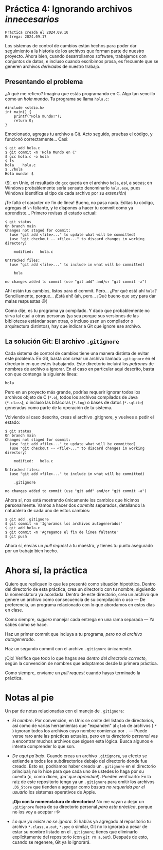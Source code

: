 # Práctica 4: Ignorando archivos *innecesarios*

    Práctica creada el 2024.09.10
	Entrega: 2024.09.17

Los sistemas de control de cambios están hechos para poder dar
seguimiento a la historia de los archivos que forman parte de nuestro
proyecto. Ahora bien, cuando desarrollamos software, trabajamos con
conjuntos de datos, e incluso cuando escribimos prosa, es frecuente
que se generen archivos *derivados* de nuestro trabajo.

## Presentando el problema

¿A qué me refiero? Imagina que estás programando en C. Algo tan
sencillo como un *hola mundo*. Tu programa se llama `hola.c`:

	#include <stdio.h>
	int main() {
	    printf("Hola mundo!");
		return 0;
	}

Emocionado, agregas tu archivo a Git. Acto seguido, pruebas el código,
y funcionó correctamente... Casi:

    $ git add hola.c
	$ git commit -m 'Hola Mundo en C'
    $ gcc hola.c -o hola
	$ ls
	hola    hola.c
	$ ./hola
	Hola mundo!	$

(Sí, en Unix, el resultado de `gcc` queda en el archivo `hola`, así, a
secas; en Windows probablemente sería sensato denominarlo `hola.exe`,
pues Windows identifica el tipo de cada archivo por su _extensión_)

¡Te faltó el caracter de fin de línea! Bueno, no pasa nada. Editas tu
código, agregas el `\n` faltante, y te dispones a hacer tu commit como
ya aprendiste... Primero revisas el estado actual:

	$ git status
	On branch main
	Changes not staged for commit:
      (use "git add <file>..." to update what will be committed)
	  (use "git checkout -- <file>..." to discard changes in working directory)

		modified:   hola.c

    Untracked files:
      (use "git add <file>..." to include in what will be committed)

    	hola

	no changes added to commit (use "git add" and/or "git commit -a")

Ahí están tus cambios, listos para el commit. Pero... ¿Por qué está
ahí `hola`? Sencillamente, porque... ¡Está ahí!  (ah, pero... ¡Qué
bueno que soy para dar malas respuestas 😝)

Como dije, es tu programa ya compilado. Y dado que probablemente no
sirva tal cual a otras personas (ya sea porque sus versiones de las
bibliotecas estándar sean otras, o incluso usen un compilador o
arquitectura distintos), hay que indicar a Git que ignore ese archivo.

## La solución Git: El archivo `.gitignore`

Cada sistema de control de cambios tiene una manera distinta de evitar
este problema. En Git, basta con crear un archivo llamado `.gitignore`
en el directorio en que estés trabajando. Este directorio incluirá los
*patrones* de nombres de archivo a ignorar. En el caso en particular
aquí descrito, basta con que contenga la siguiente línea:

    hola

Pero en un proyecto más grande, podrías requerir ignorar todos los
archivos objeto de C (`*.o`), todos los archivos compilados de Java
(`*.class`), o incluso las bitácoras (`*.log`) o bases de datos
(`*.sqlite`) generadas como parte de la operación de tu sistema.

Volviendo al caso descrito, creas el archivo .gitignore, y vuelves a
pedir el estado:

    $ git status
	On branch main
	Changes not staged for commit:
      (use "git add <file>..." to update what will be committed)
	  (use "git checkout -- <file>..." to discard changes in working directory)

		modified:   hola.c

    Untracked files:
      (use "git add <file>..." to include in what will be committed)

    	.gitignore

	no changes added to commit (use "git add" and/or "git commit -a")

Ahora sí, nos está mostrando únicamente los cambios que hicimos
personalmente. Vamos a hacer dos *commits* separados, detallando la
naturaleza de cada uno de estos cambios:

	$ git add .gitignore
	$ git commit -m 'Ignoramos los archivos autogenerados'
	$ git add hola.c
	$ git commit -m 'Agregamos el fin de línea faltante'
	$ git push

Ahora sí, envías un *pull request* a tu maestro, y tienes tu punto
asegurado por un trabajo bien hecho.

# Ahora sí, la práctica

Quiero que repliquen lo que les presenté como situación hipotética. Dentro del
directorio de esta práctica, crea un directorio con tu nombre, siguiendo la
nomenclatura ya acordada. Dentro de este directorio, crea un archivo que genere
un archivo como consecuencia de su compilación o uso — De preferencia, un
programa relacionado con lo que abordamos en estos días en clase.

Como siempre, *sugiero* manejar cada entrega en una rama separada — Ya sabes
cómo se hace.

Haz un primer commit que incluya a tu programa, *pero no al archivo
autogenerado*.

Haz un segundo commit con el archivo `.gitignore` únicamente.

¡Ojo! Verifica que todo lo que hagas sea *dentro del directorio correcto*, según
la convención de nombres que adoptamos desde la primera práctica.

Como siempre, envíame un *pull request* cuando hayas terminado la
práctica.

# Notas al pie

Un par de notas relacionadas con el manejo de `.gitignore`:

- *El nombre*. Por convención, en Unix se omite del listado de
  directorios, así como de varias herramientas que "expanden" al
  `glob` de archivos ( `*` ) ignoran todos los archivos cuyo nombre
  comienza por `.` — Puede verse raro ante las prácticas actuales,
  pero en tu *directorio personal* vas a encontrar muchos archivos que
  siguen esta lógica. Busca algunos e intenta comprender lo que son.

- *De aquí pa'bajo*. Cuando creas un archivo `.gitignore`, su efecto
  se extiende a todos los subdirectorios debajo del directorio donde
  fue creado. Esto es, podríamos haber creado un `.gitignore` en el
  directorio principal; no lo hice para que cada uno de ustedes lo
  haga por su cuenta (o, como dicen, *¡pa' que aprendan!*). Pueden verificarlo:
  En la raiz de este repositorio tengo ya un `.gitignore` para omitir los
  archivos `.DS_Store` que tienden a agregar como *basura no requerida por el
  usuario* los sistemas operativos de Apple.

  **¡Ojo con la nomenclatura de directorios!** No me vayan a dejar un
  `.gitignore` fuera de su directorio personal *para esta práctica*, porque no
  los voy a aceptar :-Þ

- *Lo que ya existe no se ignora*. Si habías ya agregado al
  repositorio tu archivo `*.class`, `a.out`, `*.pyc` o similar, Git no
  lo ignorará a pesar de estar su nombre listado en el `.gitignore`;
  tienes que eliminarlo explícitamente del repositorio (con `git rm
  a.out`). Después de esto, cuando se regenere, Git ya lo ignorará.

